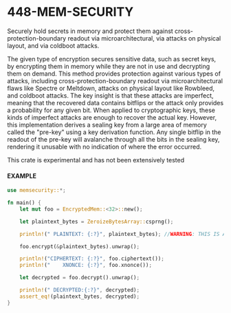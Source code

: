 # 448-MEM-SECURITY
Securely hold secrets in memory and protect them against cross-protection-boundary readout via microarchitectural, via attacks on physical layout, and via coldboot attacks.

The given type of encryption secures sensitive data, such as secret keys, by encrypting them in memory while they are not in use and decrypting them on demand. This method provides protection against various types of attacks, including cross-protection-boundary readout via microarchitectural flaws like Spectre or Meltdown, attacks on physical layout like Rowbleed, and coldboot attacks. The key insight is that these attacks are imperfect, meaning that the recovered data contains bitflips or the attack only provides a probability for any given bit. When applied to cryptographic keys, these kinds of imperfect attacks are enough to recover the actual key. However, this implementation derives a sealing key from a large area of memory called the "pre-key" using a key derivation function. Any single bitflip in the readout of the pre-key will avalanche through all the bits in the sealing key, rendering it unusable with no indication of where the error occurred.


This crate is experimental and has not been extensively tested



#### EXAMPLE
```rust
use memsecurity::*;

fn main() {
    let mut foo = EncryptedMem::<32>::new();

    let plaintext_bytes = ZeroizeBytesArray::csprng();

    println!(" PLAINTEXT: {:?}", plaintext_bytes); //WARNING: THIS IS AN EXAMPLE, DO NOT PRINT SECRETS IN CODE

    foo.encrypt(&plaintext_bytes).unwrap();

    println!("CIPHERTEXT: {:?}", foo.ciphertext());
    println!("    XNONCE: {:?}", foo.xnonce());

    let decrypted = foo.decrypt().unwrap();

    println!(" DECRYPTED:{:?}", decrypted);
    assert_eq!(plaintext_bytes, decrypted);
}
```